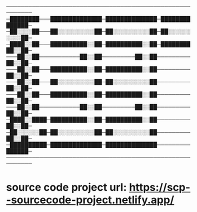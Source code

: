
─────────────────────────────────────────────────────────
─████████───██████████████─██████████████─██████████████─
─██░░░░██───██░░░░░░░░░░██─██░░░░░░░░░░██─██░░░░░░░░░░██─
─████░░██───██████████░░██─██████████░░██─██████████░░██─
───██░░██───────────██░░██─────────██░░██─────────██░░██─
───██░░██───██████████░░██─██████████░░██─────────██░░██─
───██░░██───██░░░░░░░░░░██─██░░░░░░░░░░██─────────██░░██─
───██░░██───██████████░░██─██████████░░██─────────██░░██─
───██░░██───────────██░░██─────────██░░██─────────██░░██─
─████░░████─██████████░░██─██████████░░██─────────██░░██─
─██░░░░░░██─██░░░░░░░░░░██─██░░░░░░░░░░██─────────██░░██─
─██████████─██████████████─██████████████─────────██████─
─────────────────────────────────────────────────────────

# source code project url: https://scp--sourcecode-project.netlify.app/
